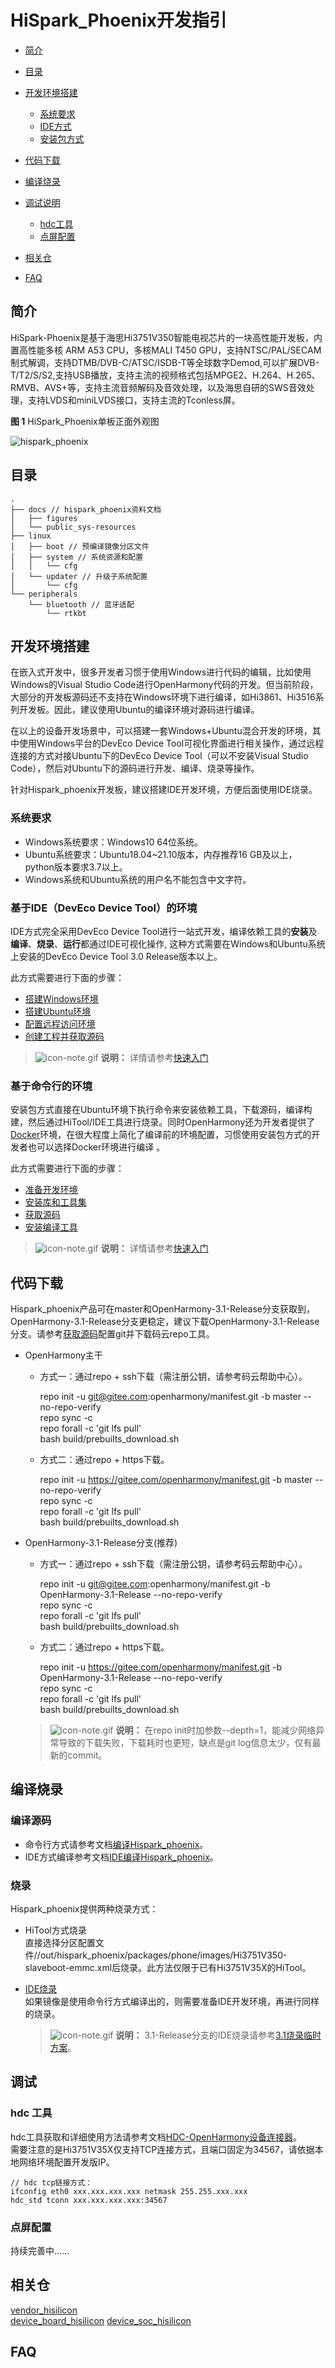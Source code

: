 # HiSpark_Phoenix开发指引<a name="ZH-CN_TOPIC_0000001142448981"></a>

-   [简介](#section11660541593)
-   [目录](#section835037926256)
-   [开发环境搭建](#section161941989596)
    -   [系统要求](#section149127526335)
    -   [IDE方式](#section724948309150)
    -   [安装包方式](#section204672979943)
    
-   [代码下载](#section119744591305)
-   [编译烧录](#section137768191623)
-   [调试说明](#section1312121216216)
    -   [hdc工具](#section129654513264)
    -   [点屏配置](#section864408051434)

-   [相关仓](#section144978787332)
-   [FAQ](#section1371113476307)

## 简介<a name="section11660541593"></a>

HiSpark-Phoenix是基于海思Hi3751V350智能电视芯片的一块高性能开发板，内置高性能多核 ARM A53 CPU，多核MALI T450 GPU，支持NTSC/PAL/SECAM制式解调，支持DTMB/DVB-C/ATSC/ISDB-T等全球数字Demod,可以扩展DVB-T/T2/S/S2,支持USB播放，支持主流的视频格式包括MPGE2、H.264、H.265、RMVB、AVS+等，支持主流音频解码及音效处理，以及海思自研的SWS音效处理，支持LVDS和miniLVDS接口，支持主流的Tconless屏。

**图 1**  HiSpark_Phoenix单板正面外观图<a name="fig4460722185514"></a>  

![hispark_phoenix](docs/figures/zn-cn_image_Hi3751V350.png)

## 目录<a name="section835037926256"></a>
```
.
├── docs // hispark_phoenix资料文档
│   ├── figures
│   └── public_sys-resources
├── linux
│   ├── boot // 预编译镜像分区文件
│   ├── system // 系统资源和配置
│   │   └── cfg
│   └── updater // 升级子系统配置
│       └── cfg
└── peripherals
    └── bluetooth // 蓝牙适配
        └── rtkbt

```

## 开发环境搭建<a name="section161941989596"></a>

在嵌入式开发中，很多开发者习惯于使用Windows进行代码的编辑，比如使用Windows的Visual Studio Code进行OpenHarmony代码的开发。但当前阶段，大部分的开发板源码还不支持在Windows环境下进行编译，如Hi3861、Hi3516系列开发板。因此，建议使用Ubuntu的编译环境对源码进行编译。

在以上的设备开发场景中，可以搭建一套Windows+Ubuntu混合开发的环境，其中使用Windows平台的DevEco Device Tool可视化界面进行相关操作，通过远程连接的方式对接Ubuntu下的DevEco Device Tool（可以不安装Visual Studio Code），然后对Ubuntu下的源码进行开发、编译、烧录等操作。

针对Hispark_phoenix开发板，建议搭建IDE开发环境，方便后面使用IDE烧录。
### 系统要求<a name = "section149127526335"></a>

- Windows系统要求：Windows10 64位系统。
- Ubuntu系统要求：Ubuntu18.04~21.10版本，内存推荐16 GB及以上，python版本要求3.7以上。
- Windows系统和Ubuntu系统的用户名不能包含中文字符。

### 基于IDE（DevEco Device Tool）的环境<a name = "section724948309150"></a>

IDE方式完全采用DevEco Device Tool进行一站式开发，编译依赖工具的<b>安装</b>及<b>编译</b>、<b>烧录</b>、<b>运行</b>都通过IDE可视化操作, 这种方式需要在Windows和Ubuntu系统上安装的DevEco Device Tool 3.0 Release版本以上。

此方式需要进行下面的步骤：
   - [搭建Windows环境][ide_envsetup_windows]
   - [搭建Ubuntu环境][ide_envsetup_ubuntu]
   - [配置远程访问环境][ide_envsetup_remote]
   - [创建工程并获取源码][ide_envsetup_import_project]

[ide_envsetup_windows]: https://gitee.com/openharmony/docs/blob/master/zh-cn/device-dev/quick-start/quickstart-ide-env-win.md
[ide_envsetup_ubuntu]: https://gitee.com/openharmony/docs/blob/master/zh-cn/device-dev/quick-start/quickstart-ide-env-ubuntu.md
[ide_envsetup_remote]: https://gitee.com/openharmony/docs/blob/master/zh-cn/device-dev/quick-start/quickstart-ide-env-remote.md
[ide_envsetup_import_project]: https://gitee.com/openharmony/docs/blob/master/zh-cn/device-dev/quick-start/quickstart-ide-import-project.md


   > ![icon-note.gif](docs/public_sys-resources/icon-note.gif) **说明：**
   > 详情请参考[快速入门](https://gitee.com/openharmony/docs/tree/master/zh-cn/device-dev/quick-start)

### 基于命令行的环境<a name = "section204672979943"></a>

安装包方式直接在Ubuntu环境下执行命令来安装依赖工具，下载源码，编译构建，然后通过HiTool/IDE工具进行烧录。同时OpenHarmony还为开发者提供了[Docker][OpenHarmony docker]环境，在很大程度上简化了编译前的环境配置，习惯使用安装包方式的开发者也可以选择Docker环境进行编译 。

此方式需要进行下面的步骤：
  - [准备开发环境][pkg-prapare]
  - [安装库和工具集][pkg-installation]
  - [获取源码][aquire-sourcecode]
  - [安装编译工具][install-toolchain]

   > ![icon-note.gif](docs/public_sys-resources/icon-note.gif) **说明：**
   > 详情请参考[快速入门](https://gitee.com/openharmony/docs/tree/master/zh-cn/device-dev/quick-start)

[OpenHarmony docker]: https://gitee.com/openharmony/docs/blob/master/zh-cn/device-dev/get-code/gettools-acquire.md
[pkg-prapare]: https://gitee.com/openharmony/docs/blob/master/zh-cn/device-dev/quick-start/quickstart-pkg-prepare.md
[pkg-installation]: https://gitee.com/openharmony/docs/blob/master/zh-cn/device-dev/quick-start/quickstart-pkg-install-package.md
[aquire-sourcecode]: https://gitee.com/openharmony/docs/blob/master/zh-cn/device-dev/quick-start/quickstart-pkg-sourcecode.md
[install-toolchain]: https://gitee.com/openharmony/docs/blob/master/zh-cn/device-dev/quick-start/quickstart-pkg-install-tool.md


## 代码下载<a name="section119744591305"></a>

Hispark_phoenix产品可在master和OpenHarmony-3.1-Release分支获取到，OpenHarmony-3.1-Release分支更稳定，建议下载OpenHarmony-3.1-Release分支。请参考[获取源码][aquire-sourcecode]配置git并下载码云repo工具。

- OpenHarmony主干
  - 方式一：通过repo + ssh下载（需注册公钥，请参考码云帮助中心）。

    repo init -u git@gitee.com:openharmony/manifest.git -b master --no-repo-verify  
    repo sync -c  
    repo forall -c 'git lfs pull'  
    bash build/prebuilts_download.sh

  - 方式二：通过repo + https下载。

    repo init -u https://gitee.com/openharmony/manifest.git -b master --no-repo-verify  
    repo sync -c  
    repo forall -c 'git lfs pull'  
    bash build/prebuilts_download.sh

- OpenHarmony-3.1-Release分支(推荐)
  - 方式一：通过repo + ssh下载（需注册公钥，请参考码云帮助中心）。

    repo init -u git@gitee.com:openharmony/manifest.git -b OpenHarmony-3.1-Release    --no-repo-verify  
    repo sync -c  
    repo forall -c 'git lfs pull'  
    bash build/prebuilts_download.sh

  - 方式二：通过repo + https下载。

    repo init -u https://gitee.com/openharmony/manifest.git -b OpenHarmony-3.1-Release --no-repo-verify  
    repo sync -c  
    repo forall -c 'git lfs pull'  
    bash build/prebuilts_download.sh

   > ![icon-note.gif](docs/public_sys-resources/icon-note.gif) **说明：**
   > 在repo init时加参数--depth=1，能减少网络异常导致的下载失败，下载耗时也更短，缺点是git log信息太少，仅有最新的commit。

## 编译烧录<a name="section137768191623"></a>

### 编译源码
 
* 命令行方式请参考文档[编译Hispark_phoenix](./docs/quickstart-standard-running-hi3751-build.md)。  
* IDE方式编译参考文档[IDE编译Hispark_phoenix](./docs/quickstart-ide-standard-running-hi3751-build.md)。

### 烧录

Hispark_phoenix提供两种烧录方式：

* HiTool方式烧录  
  直接选择分区配置文件//out/hispark_phoenix/packages/phone/images/Hi3751V350-slaveboot-emmc.xml后烧录。此方法仅限于已有Hi3751V35X的HiTool。  
* [IDE烧录](./docs/quickstart-ide-standard-running-hi3751-burning.md)  
  如果镜像是使用命令行方式编译出的，则需要准备IDE开发环境，再进行同样的烧录。

  > ![icon-note.gif](docs/public_sys-resources/icon-note.gif) **说明：**
  > 3.1-Release分支的IDE烧录请参考[3.1烧录临时方案](./docs/ide_hiburn_for_3.1-release.md)。

## 调试<a name="section1312121216216"></a>

### hdc 工具<a name="section129654513264"></a>
hdc工具获取和详细使用方法请参考文档[HDC-OpenHarmony设备连接器](https://gitee.com/openharmony/developtools_hdc)。  
需要注意的是Hi3751V35X仅支持TCP连接方式，且端口固定为34567，请依据本地网络环境配置开发版IP。

    // hdc tcp链接方式：
    ifconfig eth0 xxx.xxx.xxx.xxx netmask 255.255.xxx.xxx
    hdc_std tconn xxx.xxx.xxx.xxx:34567

### 点屏配置<a name="section864408051434"></a>

持续完善中......

## 相关仓<a name="section144978787332"></a>

[vendor_hisilicon](https://gitee.com/openharmony/vendor_hisilicon)  
[device_board_hisilicon](https://gitee.com/openharmony/device_board_hisilicon)
[device_soc_hisilicon](https://gitee.com/openharmony/device_soc_hisilicon)

## FAQ<a name="section1371113476307"></a>
